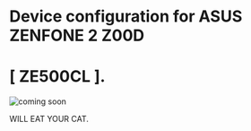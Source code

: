 # Device configuration for ASUS ZENFONE 2 Z00D
# [ ZE500CL ].


![coming soon](http://i.imgur.com/dHb0VXy.png)

WILL EAT YOUR CAT.

